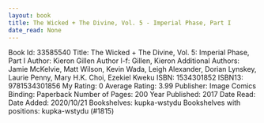```yaml
---
layout: book
title: The Wicked + The Divine, Vol. 5 - Imperial Phase, Part I
date_read: None
---
```


Book Id: 33585540
Title: The Wicked + The Divine, Vol. 5: Imperial Phase, Part I
Author: Kieron Gillen
Author l-f: Gillen, Kieron
Additional Authors: Jamie McKelvie, Matt Wilson, Kevin Wada, Leigh Alexander, Dorian Lynskey, Laurie Penny, Mary H.K. Choi, Ezekiel Kweku
ISBN: 1534301852
ISBN13: 9781534301856
My Rating: 0
Average Rating: 3.99
Publisher: Image Comics
Binding: Paperback
Number of Pages: 200
Year Published: 2017
Date Read: 
Date Added: 2020/10/21
Bookshelves: kupka-wstydu
Bookshelves with positions: kupka-wstydu (#1815)

